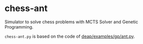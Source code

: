 # chess-ant

Simulator to solve chess problems with MCTS Solver and Genetic Programming.

`chess-ant.py` is based on the code of
[deap/examples/gp/ant.py](https://github.com/DEAP/deap/blob/master/examples/gp/ant.py).
